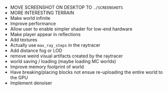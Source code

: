- MOVE SCREENSHOT ON DESKTOP TO `./SCREENSHOTS`
- MORE INTERESTING TERRAIN
- Make world infinite
- Improve performance
- Allow user to enable simpler shader for low-end hardware
- Make player appear in reflections
- Add textures
- Actually use `max_ray_steps` in the raytracer
- Add distance fog or LOD
- remove weird visual artifacts created by the raytracer
- world saving / loading (maybe loading MC worlds)
- Improve memory footprint of world
- Have breaking/placing blocks not ensue re-uploading the entire world to the GPU
- Implement denoiser
